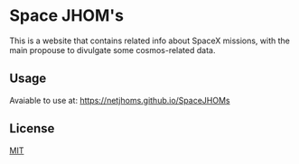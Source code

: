 # Space JHOM's

This is a website that contains related info about SpaceX missions, with the main propouse to divulgate some cosmos-related data.

## Usage

Avaiable to use at: https://netjhoms.github.io/SpaceJHOMs

## License

[MIT](https://choosealicense.com/licenses/mit/)
